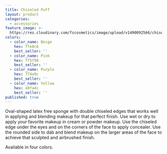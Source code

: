 ```yaml
---
title: Chiseled Puff
layout: product
categories:
  - accessories
feature_image: >-
  https://res.cloudinary.com/fscosmetics/image/upload/v1490092566/chiseled_puff.jpg
colors:
  - color_name: Beige
    hex: ffe8c6
    best_seller: ''
  - color_name: Pink
    hex: ff5f98
    best_seller: ''
  - color_name: Purple
    hex: 774e9c
    best_seller: ''
  - color_name: Yellow
    hex: e8fa4c
    best_seller: ''
published: true
---
```

Oval-shaped latex free sponge with double chiseled edges that works well in applying and blending makeup for that perfect finish. Use wet or dry to apply your favorite makeup in cream or powder makeup. Use the chiseled edge under the eyes and on the corners of the face to apply concealer. Use the rounded side to dab and blend makeup on the larger areas of the face to achieve that sculpted and airbrushed finish.

Available in four colors.
